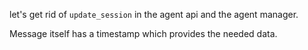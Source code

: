 let's get rid of `update_session` in the agent api and the agent manager.

Message itself has a timestamp which provides the needed data.